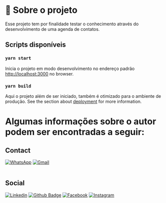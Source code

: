 # :pencil: Sobre o projeto

Esse projeto tem por finalidade testar o conhecimento através do desenvolvimento de uma agenda de contatos. 

## Scripts disponíveis
### `yarn start`

Inicia o projeto em modo desenvolvimento no endereço padrão [http://localhost:3000](http://localhost:3000) no browser.


### `yarn build`

Aqui o projeto além de ser iniciado, também é otimizado para o ambiente de produção.
See the section about [deployment](https://facebook.github.io/create-react-app/docs/deployment) for more information.


# Algumas informações sobre o autor podem ser encontradas a seguir:

## Contact

[![WhatsApp](https://img.shields.io/badge/WhatsApp-25D366?style=for-the-badge&logo=whatsapp&logoColor=white)](https://web.whatsapp.com/send?text=&phone=5542999341204)
[![Gmail](https://img.shields.io/badge/Gmail-D14836?style=for-the-badge&logo=gmail&logoColor=white)](mailto:asatobruno@gmail.com)
<br /><br />

## Social

[![Linkedin](https://img.shields.io/badge/LinkedIn-0077B5?style=for-the-badge&logo=linkedin&logoColor=white)](https://www.linkedin.com/in/brunoasato/)
[![Github Badge](https://img.shields.io/badge/GitHub-100000?style=for-the-badge&logo=github&logoColor=white)](https://github.com/BrunoAsato)
[![Facebook](https://img.shields.io/badge/Facebook-1877F2?style=for-the-badge&logo=facebook&logoColor=white)](https://www.facebook.com/asatobruno)
[![Instagram](https://img.shields.io/badge/Instagram-E4405F?style=for-the-badge&logo=instagram&logoColor=white)](https://www.instagram.com/brunoasato/)
<br /><br />